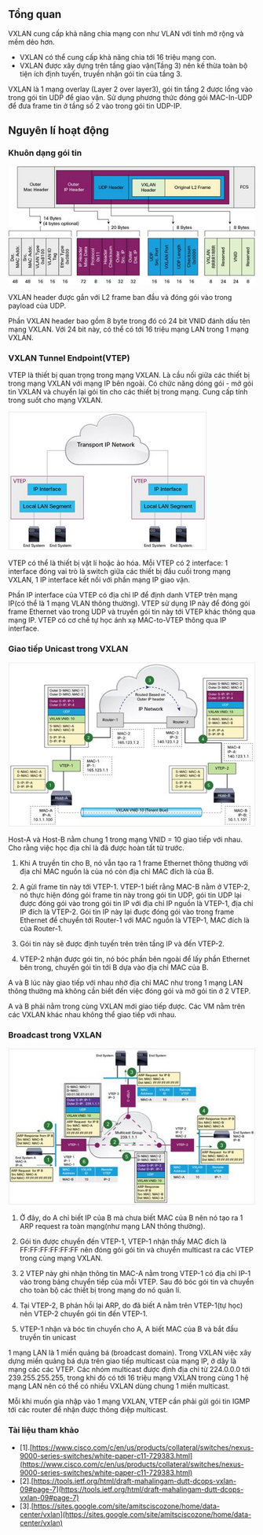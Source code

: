 ## Tổng quan

VXLAN cung cấp khả năng chia mạng con như VLAN với tính mở rộng và mềm dẻo hơn.

- VXLAN có thể cung cấp khả năng chia tới 16 triệu mạng con.
- VXLAN được xây dựng trên tầng giao vận(Tầng 3) nên kế thừa toàn bộ tiện ích định tuyến, truyền nhận gói tin của tầng 3.

VXLAN là 1 mạng overlay (Layer 2 over layer3), gói tin tầng 2 được lồng vào trong gói tin UDP để giao vận. Sử dụng phương thức đóng gói MAC-In-UDP để đưa frame tin ở tầng số 2 vào trong gói tin UDP-IP.

## Nguyên lí hoạt động

### Khuôn dạng gói tin

![](./img/vxlan-packet.jpg)

VXLAN header được gắn với L2 frame ban đầu và đóng gói vào trong payload của UDP.

Phần VXLAN header bao gồm 8 byte trong đó có 24 bit VNID đánh dấu tên mạng VXLAN. Với 24 bit này, có thể có tới 16 triệu mạng LAN trong 1 mạng VXLAN.

### VXLAN Tunnel Endpoint(VTEP)

VTEP là thiết bị quan trọng trong mạng VXLAN. Là cầu nối giữa các thiết bị trong mạng VXLAN với mạng IP bên ngoài. Có chức năng dóng gói - mở gói tin VXLAN và chuyển lại gói tin cho các thiết bị trong mạng. Cung cấp tính trong suốt cho mạng VXLAN.

![](./img/vtep.jpg)

VTEP có thể là thiết bị vật lí hoặc ảo hóa. Mỗi VTEP có 2 interface: 1 interface đóng vai trò là switch giữa các thiết bị đầu cuối trong mạng VXLAN, 1 IP interface kết nối với phần mạng IP giao vận.

Phần IP interface của VTEP có địa chỉ IP để định danh VTEP trên mạng IP(có thể là 1 mạng VLAN thông thường). VTEP sử dụng IP này để đóng gói frame Ethernet vào 
trong UDP và truyền gói tin này tới VTEP khác thông qua mạng IP. VTEP có cơ chế tự học ánh xạ MAC-to-VTEP thông qua IP interface.

### Giao tiếp Unicast trong VXLAN
 
![](./img/vxlan-unicast.jpg)

Host-A và Host-B nằm chung 1 trong mạng VNID = 10 giao tiếp với nhau. Cho rằng việc học địa chỉ là đã được hoàn tất từ trước.

1. Khi A truyền tin cho B, nó vẫn tạo ra 1 frame Ethernet thông thường với địa chỉ MAC nguồn là của nó còn địa chỉ MAC đích là của B.

2. A gừi frame tin này tới VTEP-1. VTEP-1 biết rằng MAC-B nằm ở VTEP-2, nó thực hiện đóng gói frame tin này trong gói tin UDP, gói tin UDP lại được đóng gói vào trong gói tin IP với địa chỉ IP nguồn là VTEP-1, địa chỉ IP đích là VTEP-2. Gói tin IP này lại đuợc đóng gói vào trong frame Ethernet để chuyển tới Router-1 với MAC nguồn là VTEP-1, MAC đích là của Router-1.

3. Gói tin này sẽ được định tuyến trên trên tầng IP và đến VTEP-2.

4. VTEP-2 nhận được gói tin, nó bóc phần bên ngoài để lấy phần Ethernet bên trong, chuyển gói tin tới B dựa vào địa chỉ MAC của B.

A và B lúc này giao tiếp với nhau nhờ địa chỉ MAC như trong 1 mạng LAN thông thường mà không cần biết đến việc đóng gói và mở gói tin ở 2 VTEP.

A và B phải nằm trong cùng VXLAN mới giao tiếp được. Các VM nằm trên các VXLAN khác nhau không thể giao tiếp với nhau.
 
### Broadcast trong VXLAN

![](./img/vxlan-broadcast.jpg)

1. Ở đây, do A chỉ biết IP của B mà chưa biết MAC của B nên nó tạo ra 1 ARP request ra toàn mạng(như mạng LAN thông thường).

2. Gói tin được chuyển đến VTEP-1, VTEP-1 nhận thấy MAC đích là FF:FF:FF:FF:FF:FF nên đóng gói gói tin và chuyển multicast ra các VTEP trong cùng mạng VXLAN.

3. 2 VTEP này ghi nhận thông tin MAC-A nằm trong VTEP-1 có địa chỉ IP-1 vào trong bảng chuyển tiếp của mỗi VTEP. Sau đó bóc gói tin và chuyển cho toàn bộ các thiết bị trong mạng do nó quản lí.

4. Tại VTEP-2, B phản hồi lại ARP, do đã biết A nằm trên VTEP-1(tự học) nên VTEP-2 chuyển gói tin đến VTEP-1.

5. VTEP-1 nhận và bóc tin chuyển cho A, A biết MAC của B và bắt đầu truyền tin unicast

1 mạng LAN là 1 miền quảng bá (broadcast domain). Trong VXLAN việc xây dựng miền quảng bá dựa trên giao tiếp multicast của mạng IP, ở dây là mạng các các VTEP.
Các nhóm multicast được định địa chỉ từ 224.0.0.0 tới 239.255.255.255, trong khi đó có tới 16 triệu mạng VXLAN trong cùng 1 hệ mạng LAN nên có thể có nhiều VXLAN dùng chung 1 miền multicast.

Mỗi khi muốn gia nhập vào 1 mạng VXLAN, VTEP cần phải gửi gói tin IGMP tới các router để nhận được thông điệp multicast.

### Tài liệu tham khảo

- [1].[https://www.cisco.com/c/en/us/products/collateral/switches/nexus-9000-series-switches/white-paper-c11-729383.html](https://www.cisco.com/c/en/us/products/collateral/switches/nexus-9000-series-switches/white-paper-c11-729383.html) 
- [2].[https://tools.ietf.org/html/draft-mahalingam-dutt-dcops-vxlan-09#page-7](https://tools.ietf.org/html/draft-mahalingam-dutt-dcops-vxlan-09#page-7)
- [3].[https://sites.google.com/site/amitsciscozone/home/data-center/vxlan](https://sites.google.com/site/amitsciscozone/home/data-center/vxlan) 
